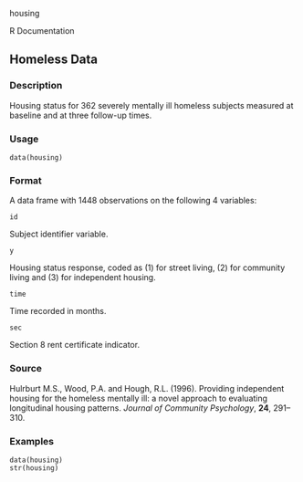 housing

R Documentation

##  Homeless Data

### Description

Housing status for 362 severely mentally ill homeless subjects measured at
baseline and at three follow-up times.

### Usage

    data(housing)

### Format

A data frame with 1448 observations on the following 4 variables:

`id`

Subject identifier variable.

`y`

Housing status response, coded as (1) for street living, (2) for community
living and (3) for independent housing.

`time`

Time recorded in months.

`sec`

Section 8 rent certificate indicator.

### Source

Hulrburt M.S., Wood, P.A. and Hough, R.L. (1996). Providing independent
housing for the homeless mentally ill: a novel approach to evaluating
longitudinal housing patterns. _Journal of Community Psychology_, **24**,
291–310.

### Examples

    
    data(housing)
    str(housing)


